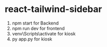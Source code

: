 # react-tailwind-sidebar

1) npm start for Backend
2) npm run dev for frontend
3) venv\Scripts\activate for kiosk
4) py app.py for kiosk
